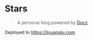 # Stars

> A personal blog powered by [Docz](https://www.docz.site/)

Deployed to https://liyuanqiu.com
